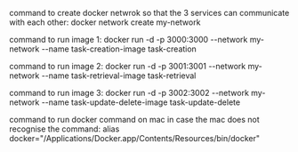 command to create docker netwrok so that the 3 services can communicate with each other:
docker network create my-network

command to run image 1:
docker run -d -p 3000:3000 --network my-network --name task-creation-image task-creation

command to run image 2:
docker run -d -p 3001:3001 --network my-network --name task-retrieval-image task-retrieval

command to run image 3:
docker run -d -p 3002:3002 --network my-network --name task-update-delete-image task-update-delete

command to run docker command on mac in case the mac does not recognise the command:
alias docker="/Applications/Docker.app/Contents/Resources/bin/docker"